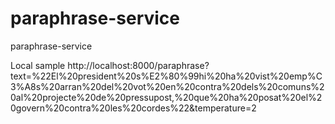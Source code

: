 # paraphrase-service
paraphrase-service

Local sample
http://localhost:8000/paraphrase?text=%22El%20president%20s%E2%80%99hi%20ha%20vist%20emp%C3%A8s%20arran%20del%20vot%20en%20contra%20dels%20comuns%20al%20projecte%20de%20pressupost,%20que%20ha%20posat%20el%20govern%20contra%20les%20cordes%22&temperature=2
